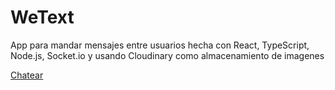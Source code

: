 # WeText
App para mandar mensajes entre usuarios hecha con React, TypeScript, Node.js, Socket.io y usando Cloudinary como almacenamiento de imagenes

[Chatear]()